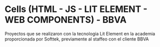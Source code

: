 # Cells (HTML - JS - LIT ELEMENT - WEB COMPONENTS) - BBVA
Proyectos que se realizaron con la tecnologia Lit Element en la academia proporcionada por Softtek, previamente al staffeo con el cliente BBVA
